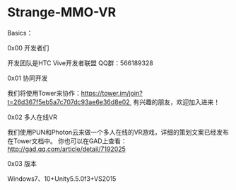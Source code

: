 # Strange-MMO-VR
Basics：

0x00 开发者们

开发团队是HTC Vive开发者联盟 QQ群：566189328

0x01 协同开发

我们将使用Tower来协作：https://tower.im/join?t=26d367f5eb5a7c707dc93ae6e36d8e02 
有兴趣的朋友，欢迎加入进来！

0x02 多人在线VR 

我们使用PUN和Photon云来做一个多人在线的VR游戏，详细的策划文案已经发布在Tower文档中。
你也可以在GAD上查看：http://gad.qq.com/article/detail/7192025

0x03 版本

Windows7、10+Unity5.5.0f3+VS2015